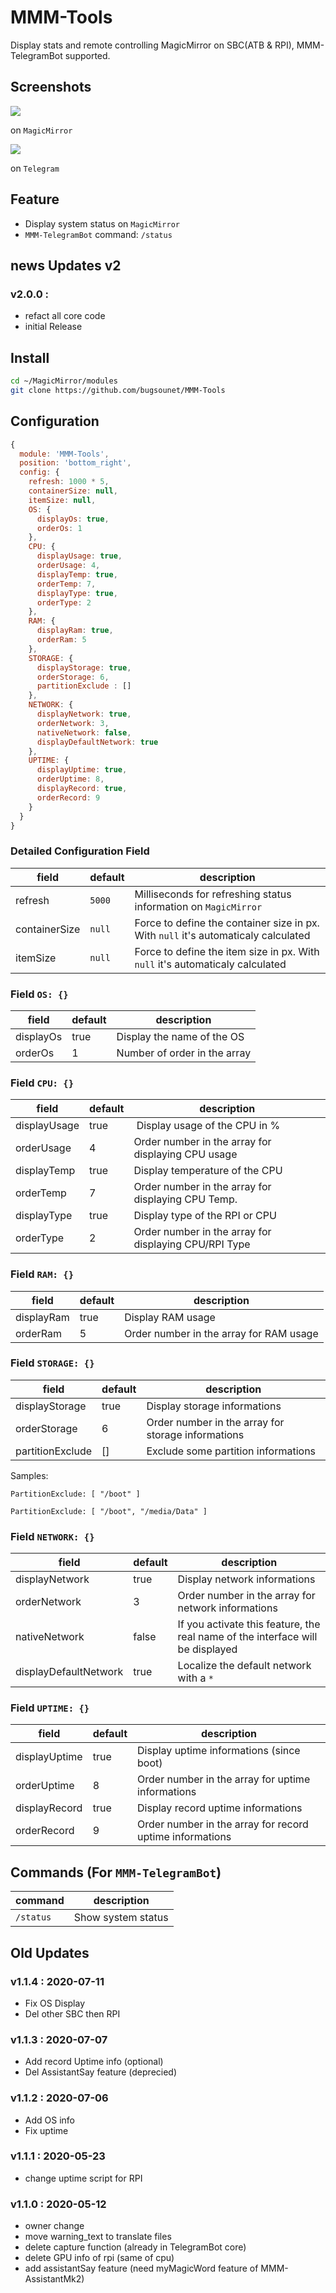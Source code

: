 # MMM-Tools
Display stats and remote controlling MagicMirror on SBC(ATB &amp; RPI), MMM-TelegramBot supported.

## Screenshots
![](https://github.com/bugsounet/MMM-Tools/blob/dev/capture/capture3.png)

on `MagicMirror`

![](https://github.com/bugsounet/MMM-Tools/blob/dev/capture/capture4.png)

on `Telegram`

## Feature
- Display system status on `MagicMirror`
- `MMM-TelegramBot` command: `/status`

## news Updates v2

### v2.0.0 :
- refact all core code
- initial Release

## Install
```sh
cd ~/MagicMirror/modules
git clone https://github.com/bugsounet/MMM-Tools
```

## Configuration
```javascript
{
  module: 'MMM-Tools',
  position: 'bottom_right',
  config: {
    refresh: 1000 * 5,
    containerSize: null,
    itemSize: null,
    OS: {
      displayOs: true,
      orderOs: 1
    },
    CPU: {
      displayUsage: true,
      orderUsage: 4,
      displayTemp: true,
      orderTemp: 7,
      displayType: true,
      orderType: 2
    },
    RAM: {
      displayRam: true,
      orderRam: 5
    },
    STORAGE: {
      displayStorage: true,
      orderStorage: 6,
      partitionExclude : []
    },
    NETWORK: {
      displayNetwork: true,
      orderNetwork: 3,
      nativeNetwork: false,
      displayDefaultNetwork: true
    },
    UPTIME: {
      displayUptime: true,
      orderUptime: 8,
      displayRecord: true,
      orderRecord: 9
    }
  }
}
```

### Detailed Configuration Field
|field | default | description
|--- |--- |---
|refresh | `5000` | Milliseconds for refreshing status information on `MagicMirror`
|containerSize | `null` | Force to define the container size in px. With `null` it's automaticaly calculated
|itemSize| `null` | Force to define the item size in px. With `null` it's automaticaly calculated

### Field `OS: {}`
|field | default | description
|--- |--- |---
|displayOs| true | Display the name of the OS
|orderOs| 1 | Number of order in the array

### Field `CPU: {}`
|field | default | description
|--- |--- |---
|displayUsage| true | Display usage of the CPU in %
|orderUsage| 4 | Order number in the array for displaying CPU usage
|displayTemp| true | Display temperature of the CPU
|orderTemp| 7 | Order number in the array for displaying CPU Temp.
|displayType| true | Display type of the RPI or CPU
|orderType| 2 | Order number in the array for displaying CPU/RPI Type

### Field `RAM: {}`
|field | default | description
|--- |--- |---
|displayRam| true | Display RAM usage
|orderRam| 5 | Order number in the array for RAM usage

### Field `STORAGE: {}`
|field | default | description
|--- |--- |---
|displayStorage| true | Display storage informations
|orderStorage| 6 | Order number in the array for storage informations
|partitionExclude| [] | Exclude some partition informations

Samples:

`PartitionExclude: [ "/boot" ]`

`PartitionExclude: [ "/boot", "/media/Data" ]`

### Field `NETWORK: {}`
|field | default | description
|--- |--- |---
|displayNetwork| true | Display network informations
|orderNetwork| 3 | Order number in the array for network informations
|nativeNetwork| false | If you activate this feature, the real name of the interface will be displayed 
|displayDefaultNetwork| true | Localize the default network with a `*`

### Field `UPTIME: {}`
|field | default | description
|--- |--- |---
|displayUptime| true | Display uptime informations (since boot)
|orderUptime| 8 | Order number in the array for uptime informations
|displayRecord| true | Display record uptime informations
|orderRecord| 9 | Order number in the array for record uptime informations

## Commands (For `MMM-TelegramBot`)
|command | description
|--- |---
|`/status` | Show system status

## Old Updates

### v1.1.4 : 2020-07-11
- Fix OS Display
- Del other SBC then RPI

### v1.1.3 : 2020-07-07
- Add record Uptime info (optional)
- Del AssistantSay feature (deprecied)

### v1.1.2 : 2020-07-06
- Add OS info
- Fix uptime

### v1.1.1 : 2020-05-23
- change uptime script for RPI

### v1.1.0 : 2020-05-12
- owner change
- move warning_text to translate files
- delete capture function (already in TelegramBot core)
- delete GPU info of rpi (same of cpu)
- add assistantSay feature (need myMagicWord feature of MMM-AssistantMk2)
